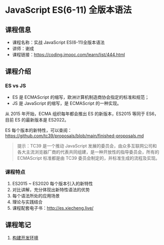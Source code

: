# JavaScript ES(6-11) 全版本语法

## 课程信息

- 课程名称：实战 JavaScript ES(6-11)全版本语法
- 讲师：谢成
- 课程链接：<https://coding.imooc.com/learn/list/444.html>

## 课程介绍

### ES vs JS

- ES 是 ECMAScript 的缩写，欧洲计算机制造商协会指定的标准和规范；
- JS 是 JavaScript 的缩写，是 ECMAScript 的一种实现。

从 2015 年开始，ECMA 组织每年都会推出 ES 的新版本，ES2015 等同于 ES6，目前 ES 的最新版本是 ES2022。

ES 每个版本的新特性，可以查阅：<https://github.com/tc39/proposals/blob/main/finished-proposals.md>

> 提示：TC39 是一个推动 JavaScript 发展的委员会，由众多互联网公司和各大主流浏览器厂商的代表共同组建，是一种开放性的指导委员会，所有的 ECMAScript 标准都是由 TC39 委员会制定的，并标准生成的流程及实现。

### 课程特点

1. ES2015 ~ ES2020 每个版本引入的新特性
2. 对比讲解，充分体现出新特性语法的优势
3. 每个语法所处的应用场景
4. 理论与实践结合
5. 课程配套电子书：<http://es.xiecheng.live/>

## 课程笔记

1. [构建开发环境](./webpack.md)
